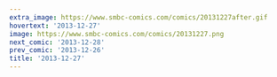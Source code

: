 ```yaml
---
extra_image: https://www.smbc-comics.com/comics/20131227after.gif
hovertext: '2013-12-27'
image: https://www.smbc-comics.com/comics/20131227.png
next_comic: '2013-12-28'
prev_comic: '2013-12-26'
title: '2013-12-27'
---
```


